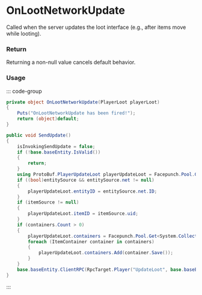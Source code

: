 # OnLootNetworkUpdate
<Badge type="info" text="Player"/><Badge type="danger" text="Carbon Compatible"/><Badge type="warning" text="Oxide Compatible"/>
Called when the server updates the loot interface (e.g., after items move while looting).

### Return
Returning a non-null value cancels default behavior.

### Usage
::: code-group
```csharp [Example]
private object OnLootNetworkUpdate(PlayerLoot playerLoot)
{
	Puts("OnLootNetworkUpdate has been fired!");
	return (object)default;
}
```
```csharp [Source — Assembly-CSharp @ PlayerLoot]
public void SendUpdate()
{
	isInvokingSendUpdate = false;
	if (!base.baseEntity.IsValid())
	{
		return;
	}
	using ProtoBuf.PlayerUpdateLoot playerUpdateLoot = Facepunch.Pool.Get<ProtoBuf.PlayerUpdateLoot>();
	if ((bool)entitySource && entitySource.net != null)
	{
		playerUpdateLoot.entityID = entitySource.net.ID;
	}
	if (itemSource != null)
	{
		playerUpdateLoot.itemID = itemSource.uid;
	}
	if (containers.Count > 0)
	{
		playerUpdateLoot.containers = Facepunch.Pool.Get<System.Collections.Generic.List<ProtoBuf.ItemContainer>>();
		foreach (ItemContainer container in containers)
		{
			playerUpdateLoot.containers.Add(container.Save());
		}
	}
	base.baseEntity.ClientRPC(RpcTarget.Player("UpdateLoot", base.baseEntity), playerUpdateLoot);
}

```
:::
